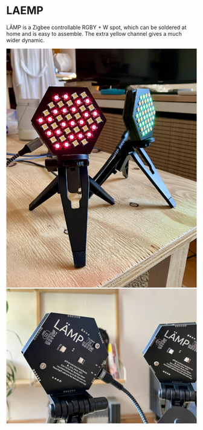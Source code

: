 # LAEMP

LÄMP is a Zigbee controllable RGBY + W spot, which can be soldered at home and is easy to assemble. The extra yellow channel gives a much wider dynamic.

![](1.jpeg)
![](2.jpeg) 
